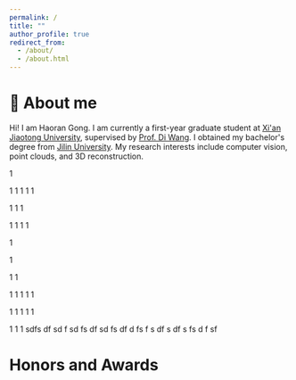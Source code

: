 ```yaml
---
permalink: /
title: ""
author_profile: true
redirect_from: 
  - /about/
  - /about.html
---
```


:mag_right: About me
======
Hi! I am Haoran Gong. I am currently a first-year graduate student at [Xi'an Jiaotong University](https://www.xjtu.edu.cn/), supervised by [Prof. Di Wang](https://gr.xjtu.edu.cn/en/web/diwang). I obtained my bachelor's degree from [Jilin University](https://www.jlu.edu.cn/). My research interests include computer vision, point clouds, and 3D reconstruction.

1

1
1
1
1
1

1
1
1

1
1
1
1


1

1




1
1

1
1
1
1
1

1
1
1
1
1

1
1
1
sdfs 
df
sd
 f
 sd
 fs
 df
 sd
 fs
 df
 d
 fs
 f
 s
 df
 s
 df
 s
 fs
 d
 f
 sf
 




Honors and Awards
======
